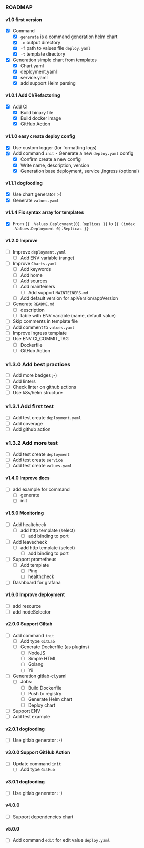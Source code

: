 ### ROADMAP

#### v1.0 first version

- [x] Command
  - [x] `generate` is a command generation helm chart
  - [x] `-o` output directory
  - [x] `-f` path to values file `deploy.yaml`
  - [x] `-t` template directory
- [x] Generation simple chart from templates
  - [x] Chart.yaml
  - [x] deployment.yaml
  - [x] service.yaml
  - [x] add support Helm parsing

#### v1.0.1 Add CI/Refactoring

- [x] Add CI
  - [x] Build binary file
  - [x] Build docker image
  - [x] GitHub Action

#### v1.1.0 easy create deploy config

- [x] Use custom logger (for formatting logs)
- [x] Add command `init` - Generate a new `deploy.yaml` config
  - [x] Confirm create a new config
  - [x] Write name, description, version  
  - [x] Generation base deployment, service ,ingress (optional)

#### v1.1.1 dogfooding

- [x] Use chart generator :-)
- [x] Generate `values.yaml`

#### v1.1.4 Fix syntax array for templates

- [x] From `{{ .Values.Deployment[0].Replicas }}` to `{{ (index .Values.Deployment 0).Replicas }}`

#### v1.2.0 Improve

- [ ] Improve `deployment.yaml`
  - [ ] Add ENV variable (range)
- [ ] Improve `Charts.yaml`
  - [ ] Add keywords
  - [ ] Add home
  - [ ] Add sources
  - [ ] Add mainteiners
    - [ ] Add support `MAINTEINERS.md`
  - [ ] Add default version for apiVersion/appVersion
- [ ] Generate `README.md`
  - [ ] description
  - [ ] table with ENV variable (name, default value)
- [ ] Skip comments in template file
- [ ] Add comment to `values.yaml`
- [ ] Improve Ingress template
- [ ] Use ENV CI_COMMIT_TAG
  - [ ] Dockerfile
  - [ ] GitHub Action

### v1.3.0 Add best practices

- [ ] Add more badges ;-)
- [ ] Add linters
- [ ] Check linter on github actions
- [ ] Use k8s/helm structure

### v1.3.1 Add first test

- [ ] Add test create `deployment.yaml`
- [ ] Add coverage
- [ ] Add github action

### v1.3.2 Add more test

- [ ] Add test create `deployment`
- [ ] Add test create `service`
- [ ] Add test create `values.yaml`

#### v1.4.0 Improve docs

- [ ] add example for command
  - [ ] generate
  - [ ] init

#### v1.5.0 Monitoring

- [ ] Add healtcheck
  - [ ] add http template (select)
    - [ ] add binding to port
- [ ] Add leavecheck
  - [ ] add http template (select)
    - [ ] add binding to port
- [ ] Support prometheus
  - [ ] Add template
    - [ ] Ping
    - [ ] healthcheck
- [ ] Dashboard for grafana

#### v1.6.0 Improve deployment

- [ ] add resource
- [ ] add nodeSelector

#### v2.0.0 Support Giltab

- [ ] Add command `init`
  - [ ] Add type `GitLab`
  - [ ] Generate Dockerfile (as plugins)
    - [ ] NodeJS
    - [ ] Simple HTML
    - [ ] Golang
    - [ ] Yii
- [ ] Generation gitlab-ci.yaml
  - [ ] Jobs:
    - [ ] Build Dockerfile
    - [ ] Push to registry
    - [ ] Generate Helm chart
    - [ ] Deploy chart
- [ ] Support ENV
- [ ] Add test example

#### v2.0.1 dogfooding

- [ ] Use gitlab generator :-)

#### v3.0.0 Support GitHub Action

- [ ] Update command `init`
  - [ ] Add type `GitHub`

#### v3.0.1 dogfooding

- [ ] Use gitlab generator :-)

#### v4.0.0

- [ ] Support dependencies chart

#### v5.0.0

- [ ] Add command `edit` for edit value `deploy.yaml`
